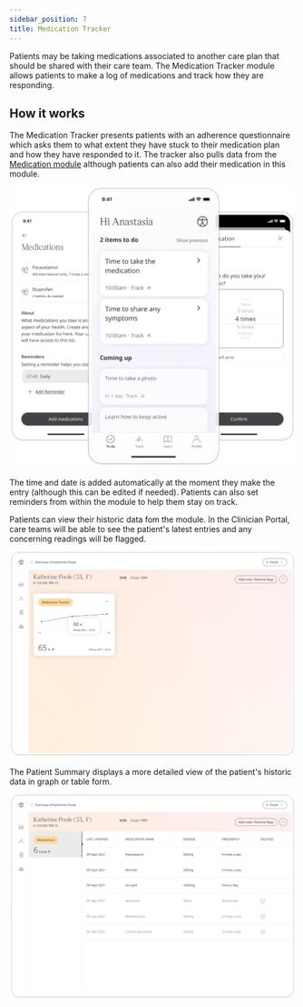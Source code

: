 ```yaml
---
sidebar_position: 7
title: Medication Tracker
---
```


Patients may be taking medications associated to another care plan that should be shared with their care team. The Medication Tracker module allows patients to make a log of medications and track how they are responding.

## How it works

The Medication Tracker presents patients with an adherence questionnaire which asks them to what extent they have stuck to their medication plan and how they have responded to it. The tracker also pulls data from the [Medication module]() although patients can also add their medication in this module. 

![Adding to the medication tracker](./assets/medication-tracker.png)

The time and date is added automatically at the moment they make the entry (although this can be edited if needed). Patients can also set reminders from within the module to help them stay on track.

Patients can view their historic data fom the module. In the Clinician Portal, care teams will be able to see the patient's latest entries and any concerning readings will be flagged. 

![Medication tracker in Clinician Portal](./assets/cp-patient-summary-medication-tracker.png)

The Patient Summary displays a more detailed view of the patient's historic data in graph or table form.

![Medication tracker in Clinician Portal](./assets/cp-module-details-medication-tracker.png)

